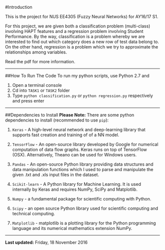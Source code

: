 #Introduction


This is the project for NUS EE4305 (Fuzzy Neural Networks) for AY16/17 S1. 

For this project, we are given both a classification problem (multi-class) involving HAPT features and a regression problem involving Student Performance. By the way, classification is a problem whereby we are interested to find out which category does a new row of test data belong to. On the other hand, regression is a problem which we try to approximate the relationships among variables. 

Read the pdf for more information.

---------------------------------------------------------------------------
##How To Run The Code
To run my python scripts, use Python 2.7 and

1. Open a terminal console
2. Cd into `TASK1` or `TASK2` folder
3. Type `python classification.py` or `python regression.py` respectively and press enter

---
##Dependencies to Install
__Please Note:__ There are some python dependencies to install (recommended to use `pip`):


1. `Keras` - A high-level neural network and deep-learning library that supports fast creation and training of of a NN model.

2. `TensorFlow` - An open-source library developed by Google for numerical computation of data flow graphs. Keras runs on top of TensorFlow (OSX). Alternatively, Theano can be used for Windows users.

3. `Pandas` - An open-source Python library providing data structures and data manipulation functions which I used to parse and manipulate the given .txt and .xls input files in the dataset.

4. `Scikit-learn` - A Python library for Machine Learning. It is used internally by Keras and requires NumPy, SciPy and Matplotlib.

5. `Numpy` - a fundamental package for scientific computing with Python.

6. `Scipy` - an open source Python library used for scientific computing and technical computing.

7. `Matplotlib` - matplotlib is a plotting library for the Python programming language and its numerical mathematics extension NumPy.


---
__Last updated:__ Friday, 18 November 2016